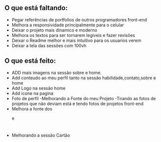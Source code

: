 ## O que está faltando:

- Pegar referências de portfolios de outros programadores front-end
- Melhora a responsividade principalmente para o celular
- Deixar o projeto mais dinamico e moderno
- Melhora os textos para ser tornarem legiveis e fazer revisões
- Deixar o Readme melhor e mais intuitivo para os usuarios verem
- Deixar a tela das sessões com 100vh


## O que está feito:
- ADD mais imagens na sessão sobre e home.
- Add conteudo ao meu perfil tanto na sessão habilidade,contato,sobre e home
- Add Logo na sessão home
- Add icone  na pagina
- Foto de perfil
-Melhorando a Fonte do meu Projeto
-Tirando as fotos de projetos que não deviam está e tendo fotos de projetos front-end
- Melhora a fonte dos <p> e <h1>
- Melhorando a sessão Cartão